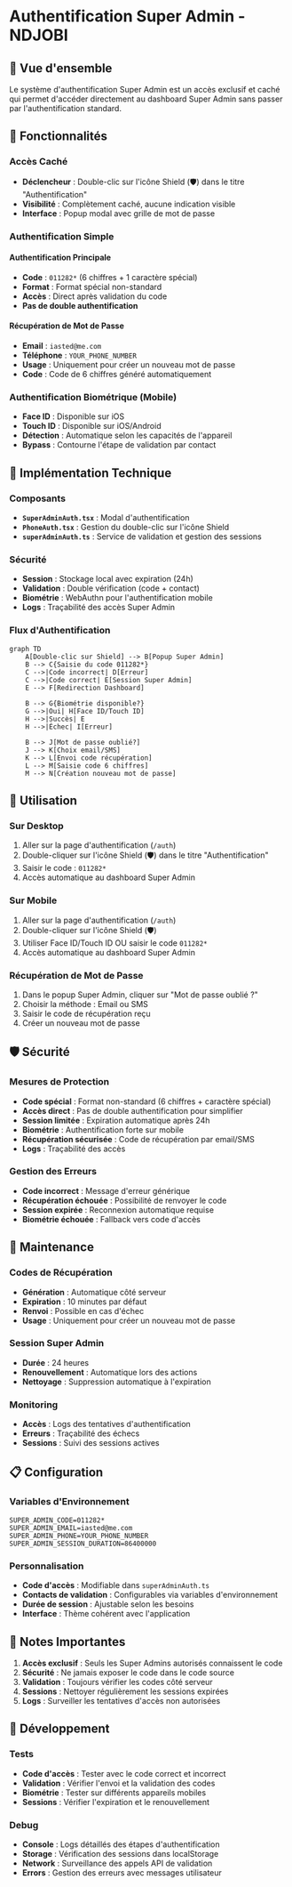# Authentification Super Admin - NDJOBI

## 🔐 Vue d'ensemble

Le système d'authentification Super Admin est un accès exclusif et caché qui permet d'accéder directement au dashboard Super Admin sans passer par l'authentification standard.

## 🎯 Fonctionnalités

### Accès Caché
- **Déclencheur** : Double-clic sur l'icône Shield (🛡️) dans le titre "Authentification"
- **Visibilité** : Complètement caché, aucune indication visible
- **Interface** : Popup modal avec grille de mot de passe

### Authentification Simple

#### Authentification Principale
- **Code** : `011282*` (6 chiffres + 1 caractère spécial)
- **Format** : Format spécial non-standard
- **Accès** : Direct après validation du code
- **Pas de double authentification**

#### Récupération de Mot de Passe
- **Email** : `iasted@me.com`
- **Téléphone** : `YOUR_PHONE_NUMBER`
- **Usage** : Uniquement pour créer un nouveau mot de passe
- **Code** : Code de 6 chiffres généré automatiquement

### Authentification Biométrique (Mobile)
- **Face ID** : Disponible sur iOS
- **Touch ID** : Disponible sur iOS/Android
- **Détection** : Automatique selon les capacités de l'appareil
- **Bypass** : Contourne l'étape de validation par contact

## 🔧 Implémentation Technique

### Composants
- **`SuperAdminAuth.tsx`** : Modal d'authentification
- **`PhoneAuth.tsx`** : Gestion du double-clic sur l'icône Shield
- **`superAdminAuth.ts`** : Service de validation et gestion des sessions

### Sécurité
- **Session** : Stockage local avec expiration (24h)
- **Validation** : Double vérification (code + contact)
- **Biométrie** : WebAuthn pour l'authentification mobile
- **Logs** : Traçabilité des accès Super Admin

### Flux d'Authentification

```mermaid
graph TD
    A[Double-clic sur Shield] --> B[Popup Super Admin]
    B --> C{Saisie du code 011282*}
    C -->|Code incorrect| D[Erreur]
    C -->|Code correct| E[Session Super Admin]
    E --> F[Redirection Dashboard]
    
    B --> G{Biométrie disponible?}
    G -->|Oui| H[Face ID/Touch ID]
    H -->|Succès| E
    H -->|Échec| I[Erreur]
    
    B --> J[Mot de passe oublié?]
    J --> K[Choix email/SMS]
    K --> L[Envoi code récupération]
    L --> M[Saisie code 6 chiffres]
    M --> N[Création nouveau mot de passe]
```

## 📱 Utilisation

### Sur Desktop
1. Aller sur la page d'authentification (`/auth`)
2. Double-cliquer sur l'icône Shield (🛡️) dans le titre "Authentification"
3. Saisir le code : `011282*`
4. Accès automatique au dashboard Super Admin

### Sur Mobile
1. Aller sur la page d'authentification (`/auth`)
2. Double-cliquer sur l'icône Shield (🛡️)
3. Utiliser Face ID/Touch ID OU saisir le code `011282*`
4. Accès automatique au dashboard Super Admin

### Récupération de Mot de Passe
1. Dans le popup Super Admin, cliquer sur "Mot de passe oublié ?"
2. Choisir la méthode : Email ou SMS
3. Saisir le code de récupération reçu
4. Créer un nouveau mot de passe

## 🛡️ Sécurité

### Mesures de Protection
- **Code spécial** : Format non-standard (6 chiffres + caractère spécial)
- **Accès direct** : Pas de double authentification pour simplifier
- **Session limitée** : Expiration automatique après 24h
- **Biométrie** : Authentification forte sur mobile
- **Récupération sécurisée** : Code de récupération par email/SMS
- **Logs** : Traçabilité des accès

### Gestion des Erreurs
- **Code incorrect** : Message d'erreur générique
- **Récupération échouée** : Possibilité de renvoyer le code
- **Session expirée** : Reconnexion automatique requise
- **Biométrie échouée** : Fallback vers code d'accès

## 🔄 Maintenance

### Codes de Récupération
- **Génération** : Automatique côté serveur
- **Expiration** : 10 minutes par défaut
- **Renvoi** : Possible en cas d'échec
- **Usage** : Uniquement pour créer un nouveau mot de passe

### Session Super Admin
- **Durée** : 24 heures
- **Renouvellement** : Automatique lors des actions
- **Nettoyage** : Suppression automatique à l'expiration

### Monitoring
- **Accès** : Logs des tentatives d'authentification
- **Erreurs** : Traçabilité des échecs
- **Sessions** : Suivi des sessions actives

## 📋 Configuration

### Variables d'Environnement
```env
SUPER_ADMIN_CODE=011282*
SUPER_ADMIN_EMAIL=iasted@me.com
SUPER_ADMIN_PHONE=YOUR_PHONE_NUMBER
SUPER_ADMIN_SESSION_DURATION=86400000
```

### Personnalisation
- **Code d'accès** : Modifiable dans `superAdminAuth.ts`
- **Contacts de validation** : Configurables via variables d'environnement
- **Durée de session** : Ajustable selon les besoins
- **Interface** : Thème cohérent avec l'application

## 🚨 Notes Importantes

1. **Accès exclusif** : Seuls les Super Admins autorisés connaissent le code
2. **Sécurité** : Ne jamais exposer le code dans le code source
3. **Validation** : Toujours vérifier les codes côté serveur
4. **Sessions** : Nettoyer régulièrement les sessions expirées
5. **Logs** : Surveiller les tentatives d'accès non autorisées

## 🔧 Développement

### Tests
- **Code d'accès** : Tester avec le code correct et incorrect
- **Validation** : Vérifier l'envoi et la validation des codes
- **Biométrie** : Tester sur différents appareils mobiles
- **Sessions** : Vérifier l'expiration et le renouvellement

### Debug
- **Console** : Logs détaillés des étapes d'authentification
- **Storage** : Vérification des sessions dans localStorage
- **Network** : Surveillance des appels API de validation
- **Errors** : Gestion des erreurs avec messages utilisateur
